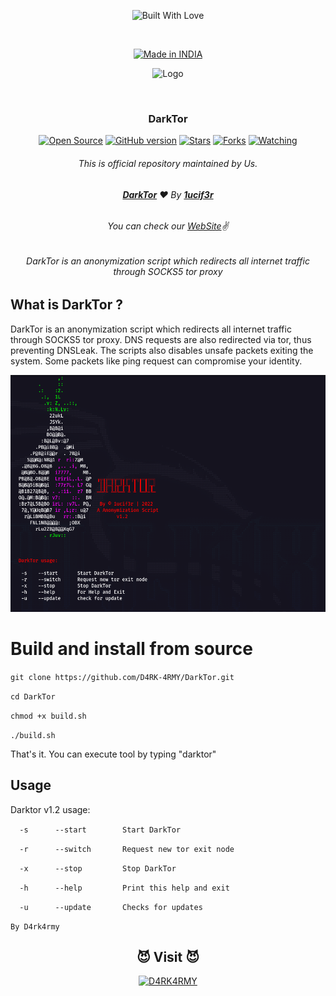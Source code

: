 <p align=center>
  <img title="Built With Love" src="https://forthebadge.com/images/badges/built-with-love.svg"></p>
  
  <br>
  
  <p align=center>
  <a href="https://darkarmy.live/"><img title="Made in INDIA" src="https://img.shields.io/badge/MADE%20IN-INDIA-SCRIPT?colorA=%23ff8100&colorB=%23017e40&colorC=%23ff0000&style=for-the-badge"></a>
  </p>
  
  <p align="center">
  <img src="https://e7.pngegg.com/pngimages/781/298/png-clipart-samsung-galaxy-y-tor-onion-orbot-android-onion-leaf-logo.png" alt=" Logo" />
</p>

  <br>
  
  ### <p align="center">DarkTor<p align="center">
<p align=center>
  <a href="https://darkarmy.live/"><img title="Open Source" src="https://img.shields.io/badge/Open%20Source-%E2%99%A5-red" ></a>
  <a href="https://darkarmy.live/"><img title="GitHub version" src="https://d25lcipzij17d.cloudfront.net/badge.svg?id=gh&type=6&v=1.2&x2=0" ></a>
  <a href="https://darkarmy.live/"><img title="Stars" src="https://img.shields.io/github/stars/D4RK-4RMY/DarkTor?style=social" ></a>
  <a href="https://github.com/1ucif3r/network/members"><img title="Forks" src="https://img.shields.io/github/forks/D4RK-4RMY/DarkTor?color=red&style=flat-square"></a>
  <a href="https://github.com/1ucif3r"><img title="Watching" src="https://img.shields.io/github/watchers/D4RK-4RMY/DarkTor?label=Watchers&color=blue&style=flat-square"></a>
 
###### <p align="center">*This is official repository maintained by Us.*
###### <p align="center"> [**DarkTor**](https://github.com/D4RK-4RMY/DarkTor) ❤️ By [**1ucif3r**](https://github.com/1ucif3r)
###### <p align="center"> *You can check our [WebSite](https://dark4rmy.in/)✌*

###### <p align="center">DarkTor is an anonymization script which redirects all internet traffic through SOCKS5 tor proxy<p align="center">

## What is DarkTor ?
DarkTor is an anonymization script which redirects all internet traffic through SOCKS5 tor proxy. DNS requests are also redirected via tor, thus preventing DNSLeak. The scripts also disables unsafe packets exiting the system. Some packets like ping request can compromise your identity.

 

 <p align="center">

  <img src="https://github.com/D4RK-4RMY/DarkTor/blob/main/darktor.png" alt="ss"/>

</p>
  
# Build and install from source
`git clone https://github.com/D4RK-4RMY/DarkTor.git`

`cd DarkTor`

`chmod +x build.sh`

`./build.sh`

That's it. You can execute tool by typing "darktor"

## Usage
Darktor v1.2 usage:

`  -s      --start        Start DarkTor`

`  -r      --switch       Request new tor exit node`

`  -x      --stop         Stop DarkTor`

`  -h      --help         Print this help and exit`

`  -u      --update       Checks for updates`



`By D4rk4rmy`

### <h2 align="center">😈 Visit 😈 </h2>
<p align="center">
<a href="https://dark4rmy.in/"><img title="D4RK4RMY" src="https://img.shields.io/badge/D4RK4RMY-%23E4405F.svg?&style=for-the-badge&logo=web&logoColor=white"></a>
</p>
